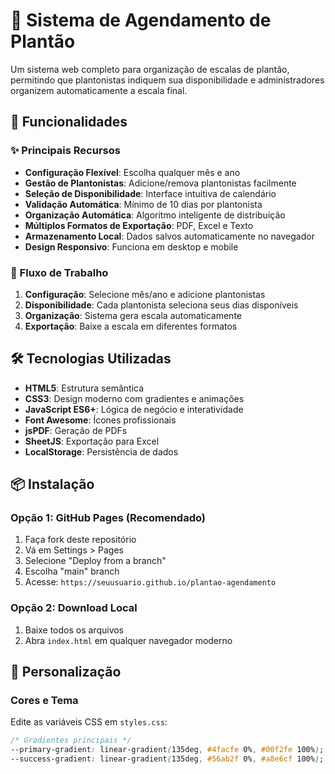 # 📅 Sistema de Agendamento de Plantão

Um sistema web completo para organização de escalas de plantão, permitindo que plantonistas indiquem sua disponibilidade e administradores organizem automaticamente a escala final.

## 🚀 Funcionalidades

### ✨ Principais Recursos
- **Configuração Flexível**: Escolha qualquer mês e ano
- **Gestão de Plantonistas**: Adicione/remova plantonistas facilmente
- **Seleção de Disponibilidade**: Interface intuitiva de calendário
- **Validação Automática**: Mínimo de 10 dias por plantonista
- **Organização Automática**: Algoritmo inteligente de distribuição
- **Múltiplos Formatos de Exportação**: PDF, Excel e Texto
- **Armazenamento Local**: Dados salvos automaticamente no navegador
- **Design Responsivo**: Funciona em desktop e mobile

### 🎯 Fluxo de Trabalho
1. **Configuração**: Selecione mês/ano e adicione plantonistas
2. **Disponibilidade**: Cada plantonista seleciona seus dias disponíveis
3. **Organização**: Sistema gera escala automaticamente
4. **Exportação**: Baixe a escala em diferentes formatos

## 🛠️ Tecnologias Utilizadas

- **HTML5**: Estrutura semântica
- **CSS3**: Design moderno com gradientes e animações
- **JavaScript ES6+**: Lógica de negócio e interatividade
- **Font Awesome**: Ícones profissionais
- **jsPDF**: Geração de PDFs
- **SheetJS**: Exportação para Excel
- **LocalStorage**: Persistência de dados

## 📦 Instalação

### Opção 1: GitHub Pages (Recomendado)
1. Faça fork deste repositório
2. Vá em Settings > Pages
3. Selecione "Deploy from a branch"
4. Escolha "main" branch
5. Acesse: `https://seuusuario.github.io/plantao-agendamento`

### Opção 2: Download Local
1. Baixe todos os arquivos
2. Abra `index.html` em qualquer navegador moderno

## 🎨 Personalização

### Cores e Tema
Edite as variáveis CSS em `styles.css`:
```css
/* Gradientes principais */
--primary-gradient: linear-gradient(135deg, #4facfe 0%, #00f2fe 100%);
--success-gradient: linear-gradient(135deg, #56ab2f 0%, #a8e6cf 100%);